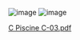 ![image](https://user-images.githubusercontent.com/95627071/214838693-0768ef1d-451e-49ad-a5d1-0a83ab799b7c.png) ![image](https://user-images.githubusercontent.com/95627071/214838740-43170754-8c3e-41dc-8ff9-3149b5f01328.png)

[C Piscine C-03.pdf](https://github.com/ouzkand/42-piscine/files/10509538/C.Piscine.C-03.pdf)
